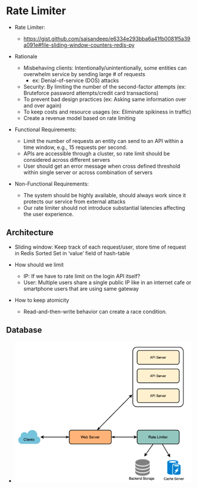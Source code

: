 # Rate Limiter

* Rate Limiter:
  * <https://gist.github.com/saisandeep/e6334e293bba6a41fb0081f5a39a091e#file-sliding-window-counters-redis-py>

* Rationale
  * Misbehaving clients: Intentionally/unintentionally, some entities can overwhelm service by sending large # of requests
    * ex: Denial-of-service (DOS) attacks
  * Security: By limiting the number of the second-factor attempts (ex: Bruteforce password attempts/credit card transactions)
  * To prevent bad design practices (ex: Asking same information over and over again)
  * To keep costs and resource usages (ex: Eliminate spikiness in traffic)
  * Create a revenue model based on rate limiting

* Functional Requirements:
  * Limit the number of requests an entity can send to an API within a time window, e.g., 15 requests per second.
  * APIs are accessible through a cluster, so rate limit should be considered across different servers
  * User should get an error message when cross defined threshold within single server or across combination of servers

* Non-Functional Requirements:
  * The system should be highly available, should always work since it protects our service from external attacks
  * Our rate limiter should not introduce substantial latencies affecting the user experience.

## Architecture

* Sliding window: Keep track of each request/user, store time of request in Redis Sorted Set in ‘value’ field of hash-table

* How should we limit
  * IP: If we have to rate limit on the login API itself?
  * User: Multiple users share a single public IP like in an internet cafe or smartphone users that are using same gateway

* How to keep atomicity
  * Read-and-then-write behavior can create a race condition.

## Database

* ![DB](images/20210812_204146.png)
